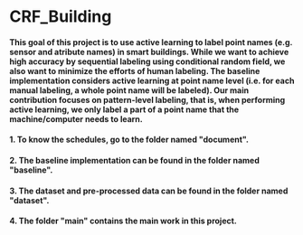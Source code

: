 # CRF_Building
#### This goal of this project is to use active learning to label point names (e.g. sensor and atribute names) in smart buildings. While we want to achieve high accuracy by sequential labeling using conditional random field, we also want to minimize the efforts of human labeling. The baseline implementation considers active learning at point name level (i.e. for each manual labeling, a whole point name will be labeled). Our main contribution focuses on pattern-level labeling, that is, when performing active learning, we only label a part of a point name that the machine/computer needs to learn.
#### 1. To know the schedules, go to the folder named "document".
#### 2. The baseline implementation can be found in the folder named "baseline".
#### 3. The dataset and pre-processed data can be found in the folder named "dataset".
#### 4. The folder "main" contains the main work in this project.
